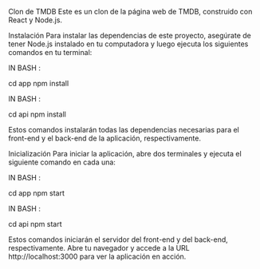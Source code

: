 Clon de TMDB
Este es un clon de la página web de TMDB, construido con React y Node.js.

Instalación
Para instalar las dependencias de este proyecto, asegúrate de tener Node.js instalado en tu computadora y luego ejecuta los siguientes comandos en tu terminal:

IN BASH :

cd app
npm install

IN BASH :

cd api
npm install

Estos comandos instalarán todas las dependencias necesarias para el front-end y el back-end de la aplicación, respectivamente.

Inicialización
Para iniciar la aplicación, abre dos terminales y ejecuta el siguiente comando en cada una:

IN BASH :

cd app
npm start

IN BASH :

cd api
npm start

Estos comandos iniciarán el servidor del front-end y del back-end, respectivamente. Abre tu navegador y accede a la URL http://localhost:3000 para ver la aplicación en acción.
